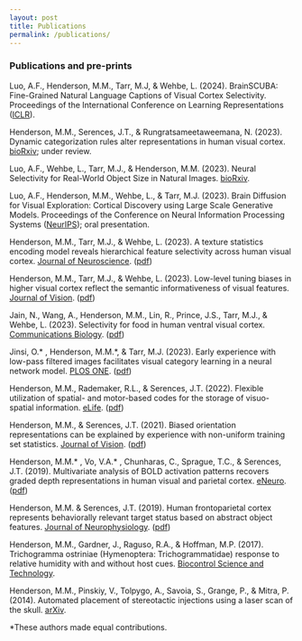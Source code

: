 ```yaml
---
layout: post
title: Publications
permalink: /publications/
---
```




### Publications and pre-prints

Luo, A.F., Henderson, M.M., Tarr, M.J, & Wehbe, L. (2024). BrainSCUBA: Fine-Grained Natural Language Captions of Visual Cortex Selectivity. Proceedings of the International Conference on Learning Representations ([ICLR](https://doi.org/10.48550/arXiv.2310.04420)).

Henderson, M.M., Serences, J.T., & Rungratsameetaweemana, N. (2023). Dynamic categorization rules alter representations in human visual cortex. [bioRxiv](https://doi.org/10.1101/2023.09.11.557257); under review. 

Luo, A.F., Wehbe, L., Tarr, M.J., & Henderson, M.M. (2023). Neural Selectivity for Real-World Object Size in Natural Images. [bioRxiv](https://doi.org/10.1101/2023.03.17.533179).  

Luo, A.F., Henderson, M.M., Wehbe, L., & Tarr, M.J. (2023). Brain Diffusion for Visual Exploration: Cortical Discovery using Large Scale Generative Models. Proceedings of the Conference on Neural Information Processing Systems ([NeurIPS](https://doi.org/10.48550/arXiv.2306.03089)); oral presentation.

Henderson, M.M., Tarr, M.J., & Wehbe, L. (2023). A texture statistics encoding model reveals hierarchical feature selectivity across human visual cortex. [Journal of Neuroscience](https://doi.org/10.1523/JNEUROSCI.1822-22.2023). ([pdf](papers/JNeuro_2023.pdf))

Henderson, M.M., Tarr, M.J., & Wehbe, L. (2023). Low-level tuning biases in higher visual cortex reflect the semantic informativeness of visual features. [Journal of Vision](https://doi.org/10.1167/jov.23.4.8). ([pdf](papers/JOV_2023.pdf))

Jain, N., Wang, A., Henderson, M.M., Lin, R., Prince, J.S., Tarr, M.J., & Wehbe, L. (2023). Selectivity for food in human ventral visual cortex. [Communications Biology](https://www.nature.com/articles/s42003-023-04546-2). ([pdf](papers/CommsBio_2023.pdf))

Jinsi, O.* , Henderson, M.M.*, & Tarr, M.J. (2023). Early experience with low-pass filtered images facilitates visual category learning in a neural network model. [PLOS ONE](https://doi.org/10.1371/journal.pone.0280145). ([pdf](papers/PLOSONE_2023.pdf))

Henderson, M.M., Rademaker, R.L., & Serences, J.T. (2022). Flexible utilization of spatial- and motor-based
codes for the storage of visuo-spatial information. [eLife](https://elifesciences.org/articles/75688). ([pdf](papers/ELife_2022.pdf))

Henderson, M.M., & Serences, J.T. (2021). Biased orientation representations can be explained by
experience with non-uniform training set statistics. [Journal of Vision](https://jov.arvojournals.org/article.aspx?articleid=2776554). ([pdf](papers/JOV_2021.pdf))

Henderson, M.M.* , Vo, V.A.* , Chunharas, C., Sprague, T.C., & Serences, J.T. (2019). Multivariate analysis of
BOLD activation patterns recovers graded depth representations in human visual and parietal cortex.
[eNeuro](https://www.eneuro.org/content/6/4/ENEURO.0362-18.2019). ([pdf](papers/ENeuro_2019.pdf))

Henderson, M.M. & Serences, J.T. (2019). Human frontoparietal cortex represents behaviorally relevant
target status based on abstract object features. [Journal of Neurophysiology](https://journals.physiology.org/doi/full/10.1152/jn.00015.2019). ([pdf](papers/JNeuroPhys_2019.pdf))

Henderson, M.M., Gardner, J., Raguso, R.A., & Hoffman, M.P. (2017). Trichogramma ostriniae
(Hymenoptera: Trichogrammatidae) response to relative humidity with and without host cues. [Biocontrol Science and Technology](https://www.tandfonline.com/doi/abs/10.1080/09583157.2016.1262327).

Henderson, M.M., Pinskiy, V., Tolpygo, A., Savoia, S., Grange, P., & Mitra, P. (2014). Automated placement
of stereotactic injections using a laser scan of the skull. [arXiv](https://arxiv.org/abs/1410.5914).

  *These authors made equal contributions.

